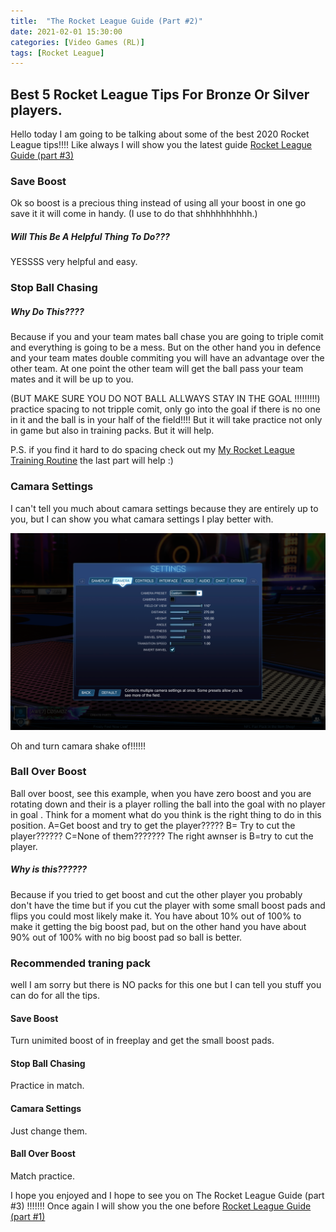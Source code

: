 ```yaml
---
title:  "The Rocket League Guide (Part #2)"
date: 2021-02-01 15:30:00
categories: [Video Games (RL)]
tags: [Rocket League]
---
```


## Best 5 Rocket League Tips For Bronze Or Silver players.
Hello today I am going to be talking about some of the best 2020 Rocket League tips!!!!
 Like always I will show you the latest guide [Rocket League Guide (part #3)](https://adrianrubio.org/posts/The_Rocket_League_Guide_part_3/)
### Save Boost
Ok so boost is a precious thing instead of using all your boost in one go save it it will come in handy.
(I use to do that shhhhhhhhhh.)
##### Will This Be A Helpful Thing To Do???
YESSSS very helpful and easy.

### Stop Ball Chasing
##### Why Do This????
Because if you and your team mates ball chase you are going to triple comit and everything is going to be a mess.
But on the other hand you in defence and your team mates double commiting you will have an advantage over the other team.
At one point the other team will get the ball pass your team mates and it will be up to you.

(BUT MAKE SURE YOU DO NOT BALL ALLWAYS STAY IN THE GOAL !!!!!!!!!)
practice spacing to not tripple comit,
only go into the goal if there is no one in it and the ball is in your half of the field!!!!
But it will take practice not only in game but also in training packs.
But it will help.

P.S. if you find it hard to do spacing check out my [My Rocket League Training Routine](https://adrianrubio.org/posts/My_Rocket_League_Training_Routine/) the last part will help :) 

### Camara Settings
I can't tell you much about camara settings because they are entirely up to you, but I can show you what camara settings I play better with.

![My camera settings](/assets/img/adrian-camera-settings.png)

Oh and turn camara shake of!!!!!!

### Ball Over Boost
Ball over boost, see this example, when you have zero boost and you are rotating down and their is a player rolling the ball into the goal with no player in goal .
Think for a moment what do you think is the right thing to do in this position.
A=Get boost and try to get the player?????
B=  Try to cut the player?????? 
C=None of them???????
The right awnser is B=try to cut the player.
##### Why is this??????
Because if you tried to get boost and cut the other player you probably don't have the time but if you cut the player with some small boost pads and flips you could most likely make it. 
You have about 10% out of 100% to make it getting the big boost pad, but on the other hand you have about 90% out of 100% with no big boost pad so ball is better.

### Recommended traning pack
well I am sorry but there is NO packs for this one but I can tell you stuff you can do for all the tips.
#### Save Boost
Turn unimited boost of in freeplay and get the small boost pads.
#### Stop Ball Chasing
Practice in match.
#### Camara Settings
Just change them.
#### Ball Over Boost
Match practice.

I hope you enjoyed and I hope to see you on The Rocket League Guide (part #3) !!!!!!!
Once again I will show you the one before  [Rocket League Guide (part #1)](https://adrianrubio.org/posts/The_Rocket_League_Guide_part_1/)
